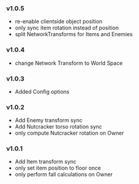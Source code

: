 ### v1.0.5
- re-enable clientside object position
- only sync item rotation instead of position
- split NetworkTransforms for Items and Enemies

### v1.0.4
- change Network Transform to World Space

### v1.0.3
- Added Config options

### v1.0.2
- Add Enemy transform sync
- Add Nutcracker torso rotation sync
- only compute Nutcracker rotation on Owner

### v1.0.1
- Add Item transform sync
- only set item position to floor once
- only perform fall calculations on Owner